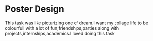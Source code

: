 # Poster Design
This task was like picturizing one of dream.I want my collage life to be colourfull with a lot of fun,friendships,parties along with projects,internships,academics.I loved doing this task.
